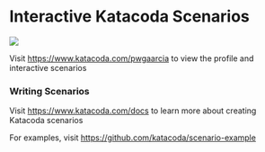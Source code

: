 # Interactive Katacoda Scenarios

[![](http://shields.katacoda.com/katacoda/pwgaarcia/count.svg)](https://www.katacoda.com/pwgaarcia "Get your profile on Katacoda.com")

Visit https://www.katacoda.com/pwgaarcia to view the profile and interactive scenarios

### Writing Scenarios
Visit https://www.katacoda.com/docs to learn more about creating Katacoda scenarios

For examples, visit https://github.com/katacoda/scenario-example
